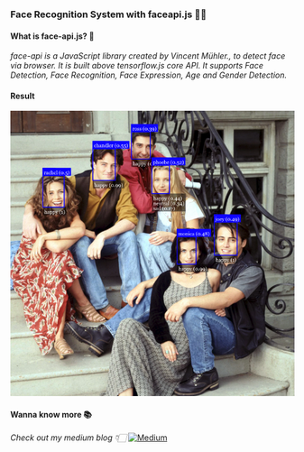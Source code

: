 <h3>Face Recognition System with faceapi.js 👩🏻</h3>

<h4>What is face-api.js? 👾</h4>

<i>face-api is a JavaScript library created by Vincent Mühler., to detect face via browser. It is built above tensorflow.js core API. It supports  Face Detection, Face Recognition, Face Expression, Age and Gender Detection.</i>

<h4>Result</h4>

![](./output/Output1.png)

<h4>Wanna know more 📚</h4>

<i>Check out my medium blog 👇🏻</i>
 <a href="https://jeevasaravanan.medium.com/face-api-js-a-way-to-build-face-recognition-system-in-browser-c1f4ac922657">![Medium](https://img.shields.io/badge/Medium-000000?style=for-the-badge&logo=medium&logoColor=white)</a> 

